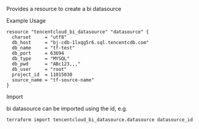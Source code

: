 Provides a resource to create a bi datasource

Example Usage

```hcl
resource "tencentcloud_bi_datasource" "datasource" {
  charset     = "utf8"
  db_host     = "bj-cdb-1lxqg5r6.sql.tencentcdb.com"
  db_name     = "tf-test"
  db_port     = 63694
  db_type     = "MYSQL"
  db_pwd      = "ABc123,,,"
  db_user     = "root"
  project_id  = 11015030
  source_name = "tf-source-name"
}
```

Import

bi datasource can be imported using the id, e.g.

```
terraform import tencentcloud_bi_datasource.datasource datasource_id
```